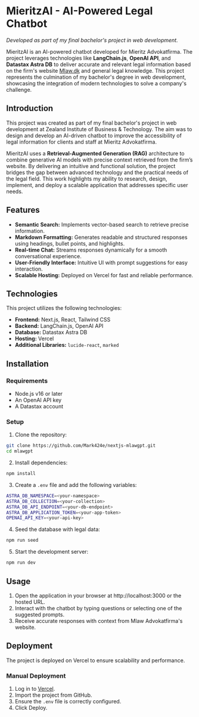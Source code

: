 # MieritzAI - AI-Powered Legal Chatbot

*Developed as part of my final bachelor's project in web development.*

MieritzAI is an AI-powered chatbot developed for Mieritz Advokatfirma. The project leverages technologies like **LangChain.js**, **OpenAI API**, and **Datastax Astra DB** to deliver accurate and relevant legal information based on the firm's website [Mlaw.dk](https://mlaw.dk) and general legal knowledge. This project represents the culmination of my bachelor's degree in web development, showcasing the integration of modern technologies to solve a company's challenge.

## Introduction

This project was created as part of my final bachelor's project in web development at Zealand Institute of Business & Technology. The aim was to design and develop an AI-driven chatbot to improve the accessibility of legal information for clients and staff at Mieritz Advokatfirma.

MieritzAI uses a **Retrieval-Augmented Generation (RAG)** architecture to combine generative AI models with precise context retrieved from the firm’s website. By delivering an intuitive and functional solution, the project bridges the gap between advanced technology and the practical needs of the legal field. This work highlights my ability to research, design, implement, and deploy a scalable application that addresses specific user needs.

## Features

- **Semantic Search:** Implements vector-based search to retrieve precise information.
- **Markdown Formatting:** Generates readable and structured responses using headings, bullet points, and highlights.
- **Real-time Chat:** Streams responses dynamically for a smooth conversational experience.
- **User-Friendly Interface:** Intuitive UI with prompt suggestions for easy interaction.
- **Scalable Hosting:** Deployed on Vercel for fast and reliable performance.

## Technologies

This project utilizes the following technologies:

- **Frontend:** Next.js, React, Tailwind CSS
- **Backend:** LangChain.js, OpenAI API
- **Database:** Datastax Astra DB
- **Hosting:** Vercel
- **Additional Libraries:** `lucide-react`, `marked`

## Installation

### Requirements

- Node.js v16 or later
- An OpenAI API key
- A Datastax account

### Setup

1. Clone the repository:

```bash
git clone https://github.com/Mark424e/nextjs-mlawgpt.git
cd mlawgpt
```

2. Install dependencies:

```bash
npm install
```

3. Create a `.env` file and add the following variables:

```bash
ASTRA_DB_NAMESPACE=<your-namespace>
ASTRA_DB_COLLECTION=<your-collection>
ASTRA_DB_API_ENDPOINT=<your-db-endpoint>
ASTRA_DB_APPLICATION_TOKEN=<your-app-token>
OPENAI_API_KEY=<your-api-key>
```

4. Seed the database with legal data:

```bash
npm run seed
```

5. Start the development server:

```bash
npm run dev
```

## Usage

1. Open the application in your browser at http://localhost:3000 or the hosted URL.
2. Interact with the chatbot by typing questions or selecting one of the suggested prompts.
3. Receive accurate responses with context from Mlaw Advokatfirma's website.

## Deployment

The project is deployed on Vercel to ensure scalability and performance.

### Manual Deployment

1. Log in to [Vercel](https://vercel.com).
2. Import the project from GitHub.
3. Ensure the `.env` file is correctly configured.
4. Click Deploy.